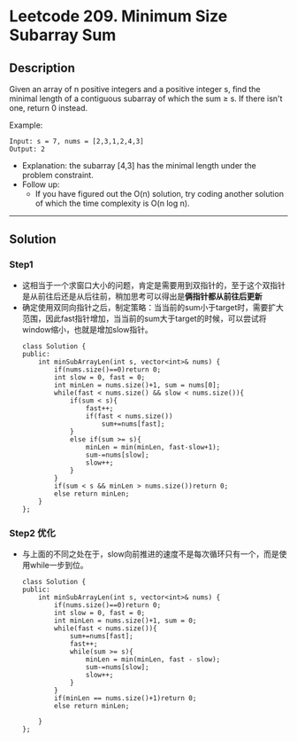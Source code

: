 # Leetcode 209. Minimum Size Subarray Sum

## Description
Given an array of n positive integers and a positive integer s, find the minimal length of a contiguous subarray of which the sum ≥ s. If there isn't one, return 0 instead.

Example: 
```
Input: s = 7, nums = [2,3,1,2,4,3]
Output: 2
```
- Explanation: the subarray [4,3] has the minimal length under the problem constraint.
- Follow up:
    - If you have figured out the O(n) solution, try coding another solution of which the time complexity is O(n log n). 

----

## Solution
### Step1
- 这相当于一个求窗口大小的问题，肯定是需要用到双指针的，至于这个双指针是从前往后还是从后往前，稍加思考可以得出是**俩指针都从前往后更新**
- 确定使用双同向指针之后，制定策略：当当前的sum小于target时，需要扩大范围，因此fast指针增加，当当前的sum大于target的时候，可以尝试将window缩小，也就是增加slow指针。
    ```
    class Solution {
    public:
        int minSubArrayLen(int s, vector<int>& nums) {
            if(nums.size()==0)return 0;
            int slow = 0, fast = 0;
            int minLen = nums.size()+1, sum = nums[0];
            while(fast < nums.size() && slow < nums.size()){
                if(sum < s){
                    fast++;
                    if(fast < nums.size())
                        sum+=nums[fast];
                }
                else if(sum >= s){
                    minLen = min(minLen, fast-slow+1);
                    sum-=nums[slow];
                    slow++;
                }
            }
            if(sum < s && minLen > nums.size())return 0;
            else return minLen;
        }
    };
    ```

### Step2 优化
- 与上面的不同之处在于，slow向前推进的速度不是每次循环只有一个，而是使用while一步到位。
    ```
    class Solution {
    public:
        int minSubArrayLen(int s, vector<int>& nums) {
            if(nums.size()==0)return 0;
            int slow = 0, fast = 0;
            int minLen = nums.size()+1, sum = 0;
            while(fast < nums.size()){
                sum+=nums[fast];
                fast++;
                while(sum >= s){
                    minLen = min(minLen, fast - slow);
                    sum-=nums[slow];
                    slow++;
                }
            }
            if(minLen == nums.size()+1)return 0;
            else return minLen;

        }
    };
    ```